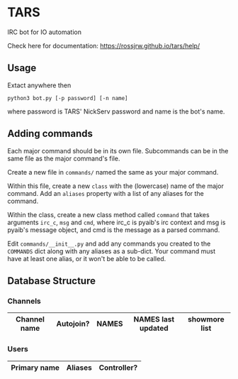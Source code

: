 # TARS
IRC bot for IO automation

Check here for documentation: https://rossjrw.github.io/tars/help/

## Usage

Extact anywhere then

```
python3 bot.py [-p password] [-n name]
```

where password is TARS' NickServ password and name is the bot's name.

## Adding commands

Each major command should be in its own file. Subcommands can be in the same file
as the major command's file.

Create a new file in `commands/` named the same as your major command.

Within this file, create a new `class` with the (lowercase) name of the major
command. Add an `aliases` property with a list of any aliases for the command.

Within the class, create a new class method called `command` that takes
arguments `irc_c`, `msg` and `cmd`, where irc_c is pyaib's irc context and msg
is pyaib's message object, and cmd is the message as a parsed command.

Edit `commands/__init__.py` and add any commands you created to the `COMMANDS`
dict along with any aliases as a sub-dict. Your command must have at least one
alias, or it won't be able to be called.

## Database Structure

### Channels

| Channel name | Autojoin? | NAMES | NAMES last updated | showmore list |
| --- | --- | --- | --- | --- |

### Users

| Primary name | Aliases | Controller? |
| --- | --- | --- |
